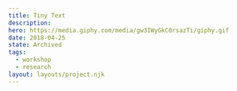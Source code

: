 ```yaml
---
title: Tiny Text
description:
hero: https://media.giphy.com/media/gw3IWyGkC0rsazTi/giphy.gif
date: 2018-04-25
state: Archived
tags:
  - workshop
  - research
layout: layouts/project.njk
---
```

